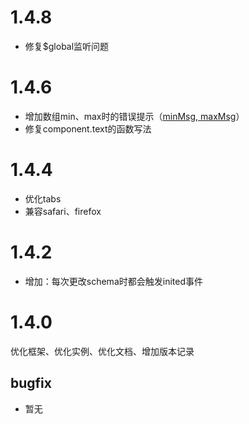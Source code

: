 # 1.4.8
- 修复$global监听问题

# 1.4.6
- 增加数组min、max时的错误提示（[minMsg, maxMsg](../base/array.md#配置属性)）
- 修复component.text的函数写法

# 1.4.4
- 优化tabs
- 兼容safari、firefox

# 1.4.2
- 增加：每次更改schema时都会触发inited事件

# 1.4.0
优化框架、优化实例、优化文档、增加版本记录

## bugfix
- 暂无

